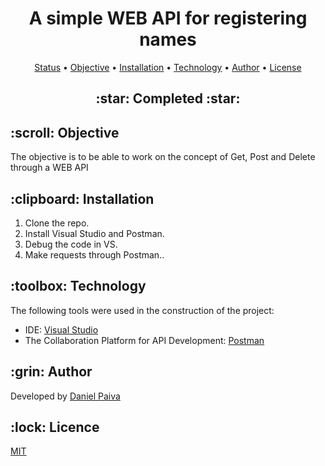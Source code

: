 <h1 align="center">A simple WEB API for registering names</h1>

<p align="center">
 <a href="#status">Status</a> • 
 <a href="#objetivo">Objective</a> •
 <a href="#instalacao">Installation</a> • 
 <a href="#tecnologias">Technology</a> • 
 <a href="#autor">Author</a> •
 <a href="#licenca">License</a>  
</p>

<h2 align="center" id=status> 
	:star: Completed :star:
</h2>

<h2 id=objetivo>:scroll: Objective</h2>
The objective is to be able to work on the concept of Get, Post and Delete through a WEB API

<h2 id=instalacao>:clipboard: Installation</h2>

1. Clone the repo.
2. Install Visual Studio and Postman.
3. Debug the code in VS.
4. Make requests through Postman..

<h2 id=tecnologias>:toolbox: Technology</h2>

The following tools were used in the construction of the project:

- IDE: <a href="https://visualstudio.microsoft.com/pt-br/">Visual Studio</a>
- The Collaboration Platform for API Development: <a href="https://www.postman.com/downloads/">Postman</a>

<h2 id=autor>:grin: Author</h2>

Developed by <a href="https://www.linkedin.com/in/danhpaiva/" target="_blank">Daniel Paiva</a>

<h2 id=licenca>:lock: Licence</h2>
<a href="https://github.com/danhpaiva/e2-basic-web-api-csharp/blob/main/LICENSE" target="_blank">MIT</a>
